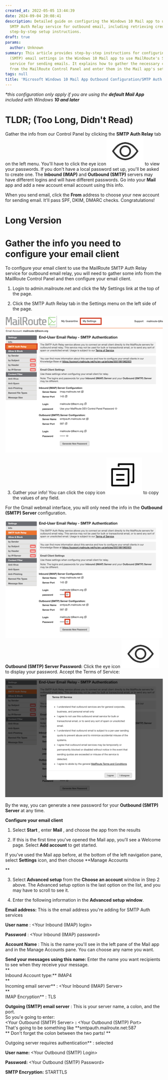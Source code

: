 ```yaml
---
created_at: 2022-05-05 13:44:39
date: 2024-09-04 20:08:41
description: Detailed guide on configuring the Windows 10 Mail app to use MailRoute's
  SMTP Auth Relay service for outbound email, including retrieving credentials and
  step-by-step setup instructions.
draft: true
params:
  author: Unknown
summary: This article provides step-by-step instructions for configuring the outbound
  (SMTP) email settings in the Windows 10 Mail app to use MailRoute's SMTP Auth Relay
  service for sending emails. It explains how to gather the necessary credentials
  from the MailRoute Control Panel and enter them in the Mail app's settings.
tags: null
title: 'Microsoft Windows 10 Mail App Outbound Configuration/SMTP Auth Relay '
---
```



_*this configuration only apply if you are using the **default Mail App**
included with Windows **10 and later**_

# **TLDR; (Too Long, Didn't Read)**

Gather the info from our Control Panel by clicking the **SMTP Auth Relay** tab
on the left menu. You'll have to click the eye
icon![IMG_9731.jpeg](23865407037843.jpeg) to view your passwords. If you don't
have a local password set up, you'll be asked to create one. The **Inbound
(IMAP)** and **Outbound (SMTP)** servers may have different logins and will
have different passwords. Go into your **Mail** app and add a new account
email account using this info.

When you send email, click the **From** address to choose your new account for
sending email. It'll pass SPF, DKIM, DMARC checks. Congratulations!

# **Long Version**

# Gather the info you need to configure your email client

To configure your email client to use the MailRoute SMTP Auth Relay service
for outbound email relay, you will need to gather some info from the MailRoute
Control Panel and then configure your email client.

  1. Login to admin.mailroute.net and click the My Settings link at the top of the page.  
  

  2. Click the SMTP Auth Relay tab in the Settings menu on the left side of the page.   
  
![smtp-auth-full-screenshot.png](27082714874515.png)  
  

  3. Gather your info! You can click the copy icon ![IMG_3754.jpeg](23865415715475.jpeg) to copy the values of any field.  
  
For the Gmail webmail interface, you will only need the info in the **Outbound
(SMTP) Server** configuration.  
  
![smtp-auth-passwords-hidden.png](27082714904339.png)  
 **Outbound (SMTP) Server Password:** Click the eye icon
![IMG_9731.jpeg](23865407037843.jpeg) to display your password. Accept the
Terms of Service:  
  
![smtp-auth-tos.png](27082714912659.png)  
  
By the way, you can generate a new password for your **Outbound (SMTP)
Server** at any time.

  
**Configure your email client**

  1. Select **Start** , enter **Mail** , and choose the app from the results  

  2. If this is the first time you've opened the Mail app, you’ll see a Welcome page. Select **Add account** to get started.

If you've used the Mail app before, at the bottom of the left navigation pane,
select **Settings** icon, and then choose **Manage Accounts  
  
**

  3. Select **Advanced setup** from the **Choose an account** window in Step 2 above. The Advanced setup option is the last option on the list, and you may have to scroll to see it.  
  

  4. Enter the following information in the **Advanced setup window**.  
  
 **Email address:** This is the email address you're adding for SMTP Auth
services

  
**User name** : <Your Inbound (IMAP) login>  
  
 **Password** : <Your Inbound (IMAP) password>  
  
 **Account Name** : This is the name you'll see in the left pane of the Mail
app and in the Manage Accounts pane. You can choose any name you want.  
  
 **Send your messages using this name:** Enter the name you want recipients to
see when they receive your message.  
 **  
Inbound Account type:** IMAP4  
 **  
Incoming email server** : <Your Inbound (IMAP) Server>  
 **  
IMAP Encryption** : TLS

**Outgoing (SMTP) email server** : This is your server name, a colon, and the
port.  
So you'e going to enter:  
<Your Outbound (SMTP) Server> **:** <Your Outbound (SMTP) Port>  
That's going to be something like **smtpauth.mailroute.net:587  
** Don't forget the colon between the two parts! **  
  
Outgoing server requires authentication** : selected  
  
 **User name:** <Your Outbound (SMTP) Login>  
  
 **Password:** <Your Outbound (SMTP) Password>  
  
 **SMTP Encryption:** STARTTLS

